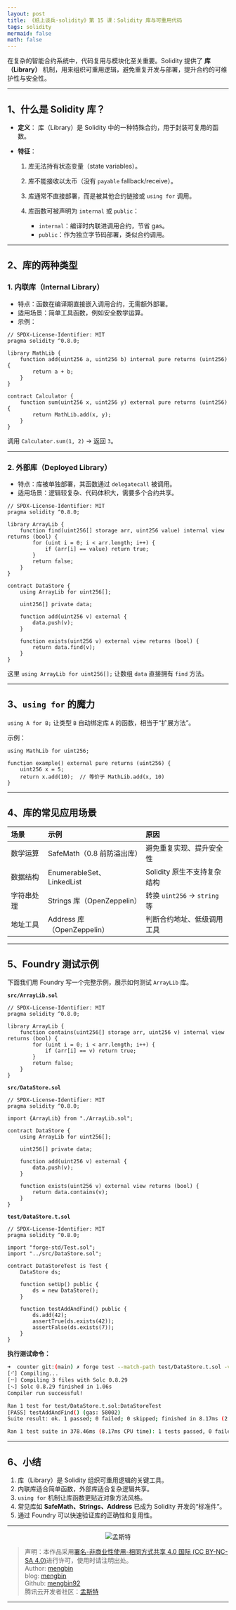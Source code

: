 ```yaml
---
layout: post
title: 《纸上谈兵·solidity》第 15 课：Solidity 库与可重用代码
tags: solidity
mermaid: false
math: false
--- 
```


在复杂的智能合约系统中，代码复用与模块化至关重要。Solidity 提供了 **库（Library）** 机制，用来组织可重用逻辑，避免重复开发与部署，提升合约的可维护性与安全性。

---

## 1、什么是 Solidity 库？

* **定义**：
  库（Library）是 Solidity 中的一种特殊合约，用于封装可复用的函数。
* **特征**：

  1. 库无法持有状态变量（state variables）。
  2. 库不能接收以太币（没有 `payable` fallback/receive）。
  3. 库通常不直接部署，而是被其他合约链接或 `using for` 调用。
  4. 库函数可被声明为 `internal` 或 `public`：

     * `internal`：编译时内联进调用合约，节省 gas。
     * `public`：作为独立字节码部署，类似合约调用。

---

## 2、库的两种类型

### 1. 内联库（Internal Library）

* 特点：函数在编译期直接嵌入调用合约，无需额外部署。
* 适用场景：简单工具函数，例如安全数学运算。
* 示例：

```solidity
// SPDX-License-Identifier: MIT
pragma solidity ^0.8.0;

library MathLib {
    function add(uint256 a, uint256 b) internal pure returns (uint256) {
        return a + b;
    }
}

contract Calculator {
    function sum(uint256 x, uint256 y) external pure returns (uint256) {
        return MathLib.add(x, y);
    }
}
```

调用 `Calculator.sum(1, 2)` → 返回 `3`。

---

### 2. 外部库（Deployed Library）

* 特点：库被单独部署，其函数通过 `delegatecall` 被调用。
* 适用场景：逻辑较复杂、代码体积大，需要多个合约共享。

```solidity
// SPDX-License-Identifier: MIT
pragma solidity ^0.8.0;

library ArrayLib {
    function find(uint256[] storage arr, uint256 value) internal view returns (bool) {
        for (uint i = 0; i < arr.length; i++) {
            if (arr[i] == value) return true;
        }
        return false;
    }
}

contract DataStore {
    using ArrayLib for uint256[];

    uint256[] private data;

    function add(uint256 v) external {
        data.push(v);
    }

    function exists(uint256 v) external view returns (bool) {
        return data.find(v);
    }
}
```

这里 `using ArrayLib for uint256[];` 让数组 `data` 直接拥有 `find` 方法。

---

## 3、`using for` 的魔力

`using A for B;` 让类型 `B` 自动绑定库 `A` 的函数，相当于“扩展方法”。

示例：

```solidity
using MathLib for uint256;

function example() external pure returns (uint256) {
    uint256 x = 5;
    return x.add(10);  // 等价于 MathLib.add(x, 10)
}
```

---

## 4、库的常见应用场景

| 场景    | 示例                       | 原因                        |
|:----- |:------------------------ |:------------------------- |
| 数学运算  | SafeMath（0.8 前防溢出库）      | 避免重复实现、提升安全性              |
| 数据结构  | EnumerableSet、LinkedList | Solidity 原生不支持复杂结构        |
| 字符串处理 | Strings 库（OpenZeppelin）  | 转换 `uint256` → `string` 等 |
| 地址工具  | Address 库（OpenZeppelin）  | 判断合约地址、低级调用工具             |

---

## 5、Foundry 测试示例

下面我们用 Foundry 写一个完整示例，展示如何测试 `ArrayLib` 库。

**`src/ArrayLib.sol`**

```solidity
// SPDX-License-Identifier: MIT
pragma solidity ^0.8.0;

library ArrayLib {
    function contains(uint256[] storage arr, uint256 v) internal view returns (bool) {
        for (uint i = 0; i < arr.length; i++) {
            if (arr[i] == v) return true;
        }
        return false;
    }
}
```

**`src/DataStore.sol`**

```solidity
// SPDX-License-Identifier: MIT
pragma solidity ^0.8.0;

import {ArrayLib} from "./ArrayLib.sol";

contract DataStore {
    using ArrayLib for uint256[];

    uint256[] private data;

    function add(uint256 v) external {
        data.push(v);
    }

    function exists(uint256 v) external view returns (bool) {
        return data.contains(v);
    }
}
```

**`test/DataStore.t.sol`**

```solidity
// SPDX-License-Identifier: MIT
pragma solidity ^0.8.0;

import "forge-std/Test.sol";
import "../src/DataStore.sol";

contract DataStoreTest is Test {
    DataStore ds;

    function setUp() public {
        ds = new DataStore();
    }

    function testAddAndFind() public {
        ds.add(42);
        assertTrue(ds.exists(42));
        assertFalse(ds.exists(7));
    }
}
```

**执行测试命令：**

```bash
➜  counter git:(main) ✗ forge test --match-path test/DataStore.t.sol -vvv  
[⠊] Compiling...
[⠒] Compiling 3 files with Solc 0.8.29
[⠢] Solc 0.8.29 finished in 1.06s
Compiler run successful!

Ran 1 test for test/DataStore.t.sol:DataStoreTest
[PASS] testAddAndFind() (gas: 58002)
Suite result: ok. 1 passed; 0 failed; 0 skipped; finished in 8.17ms (2.16ms CPU time)

Ran 1 test suite in 378.46ms (8.17ms CPU time): 1 tests passed, 0 failed, 0 skipped (1 total tests)
```


---

## 6、小结

1. 库（Library）是 Solidity 组织可重用逻辑的关键工具。
2. 内联库适合简单函数，外部库适合复杂逻辑共享。
3. `using for` 机制让库函数更贴近对象方法风格。
4. 常见库如 **SafeMath、Strings、Address** 已成为 Solidity 开发的“标准件”。
5. 通过 Foundry 可以快速验证库的正确性和复用性。

---

<div align="center">
  <img src="../img/qrcode_wechat.jpg" alt="孟斯特">
</div>

> 声明：本作品采用[署名-非商业性使用-相同方式共享 4.0 国际 (CC BY-NC-SA 4.0)](https://creativecommons.org/licenses/by-nc-sa/4.0/deed.zh)进行许可，使用时请注明出处。  
> Author: [mengbin](mengbin1992@outlook.com)  
> blog: [mengbin](https://mengbin.top)  
> Github: [mengbin92](https://mengbin92.github.io/)  
> 腾讯云开发者社区：[孟斯特](https://cloud.tencent.com/developer/user/6649301)  
---